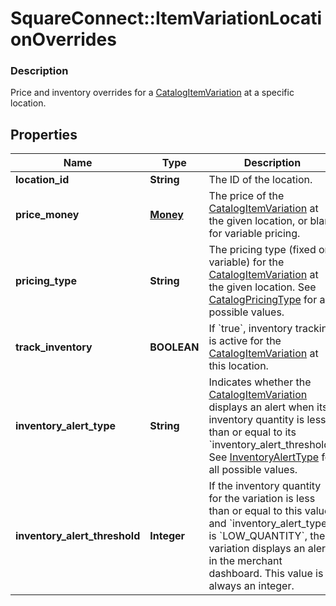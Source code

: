 # SquareConnect::ItemVariationLocationOverrides

### Description

Price and inventory overrides for a [CatalogItemVariation](#type-catalogitemvariation) at a specific location.

## Properties
Name | Type | Description | Notes
------------ | ------------- | ------------- | -------------
**location_id** | **String** | The ID of the location. | [optional] 
**price_money** | [**Money**](Money.md) | The price of the [CatalogItemVariation](#type-catalogitemvariation) at the given location, or blank for variable pricing. | [optional] 
**pricing_type** | **String** | The pricing type (fixed or variable) for the [CatalogItemVariation](#type-catalogitemvariation) at the given location. See [CatalogPricingType](#type-catalogpricingtype) for all possible values. | [optional] 
**track_inventory** | **BOOLEAN** | If &#x60;true&#x60;, inventory tracking is active for the [CatalogItemVariation](#type-catalogitemvariation) at this location. | [optional] 
**inventory_alert_type** | **String** | Indicates whether the [CatalogItemVariation](#type-catalogitemvariation) displays an alert when its inventory quantity is less than or equal to its &#x60;inventory_alert_threshold&#x60;. See [InventoryAlertType](#type-inventoryalerttype) for all possible values. | [optional] 
**inventory_alert_threshold** | **Integer** | If the inventory quantity for the variation is less than or equal to this value and &#x60;inventory_alert_type&#x60; is &#x60;LOW_QUANTITY&#x60;, the variation displays an alert in the merchant dashboard.  This value is always an integer. | [optional] 


